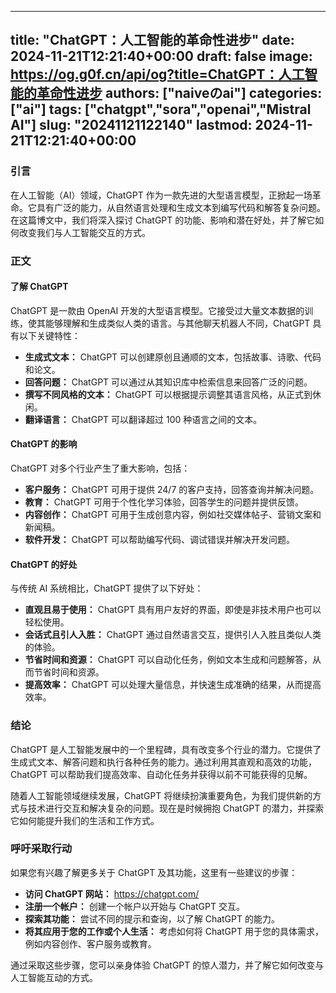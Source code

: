 
---
title: "ChatGPT：人工智能的革命性进步"
date: 2024-11-21T12:21:40+00:00
draft: false
image: https://og.g0f.cn/api/og?title=ChatGPT：人工智能的革命性进步
authors: ["naiveのai"]
categories: ["ai"]
tags: ["chatgpt","sora","openai","Mistral AI"]
slug: "20241121122140"
lastmod: 2024-11-21T12:21:40+00:00
---
### 引言

在人工智能（AI）领域，ChatGPT 作为一款先进的大型语言模型，正掀起一场革命。它具有广泛的能力，从自然语言处理和生成文本到编写代码和解答复杂问题。在这篇博文中，我们将深入探讨 ChatGPT 的功能、影响和潜在好处，并了解它如何改变我们与人工智能交互的方式。

### 正文

#### 了解 ChatGPT

ChatGPT 是一款由 OpenAI 开发的大型语言模型。它接受过大量文本数据的训练，使其能够理解和生成类似人类的语言。与其他聊天机器人不同，ChatGPT 具有以下关键特性：

- **生成式文本：** ChatGPT 可以创建原创且通顺的文本，包括故事、诗歌、代码和论文。
- **回答问题：** ChatGPT 可以通过从其知识库中检索信息来回答广泛的问题。
- **撰写不同风格的文本：** ChatGPT 可以根据提示调整其语言风格，从正式到休闲。
- **翻译语言：** ChatGPT 可以翻译超过 100 种语言之间的文本。

#### ChatGPT 的影响

ChatGPT 对多个行业产生了重大影响，包括：

- **客户服务：** ChatGPT 可用于提供 24/7 的客户支持，回答查询并解决问题。
- **教育：** ChatGPT 可用于个性化学习体验，回答学生的问题并提供反馈。
- **内容创作：** ChatGPT 可用于生成创意内容，例如社交媒体帖子、营销文案和新闻稿。
- **软件开发：** ChatGPT 可以帮助编写代码、调试错误并解决开发问题。

#### ChatGPT 的好处

与传统 AI 系统相比，ChatGPT 提供了以下好处：

- **直观且易于使用：** ChatGPT 具有用户友好的界面，即使是非技术用户也可以轻松使用。
- **会话式且引人入胜：** ChatGPT 通过自然语言交互，提供引人入胜且类似人类的体验。
- **节省时间和资源：** ChatGPT 可以自动化任务，例如文本生成和问题解答，从而节省时间和资源。
- **提高效率：** ChatGPT 可以处理大量信息，并快速生成准确的结果，从而提高效率。

### 结论

ChatGPT 是人工智能发展中的一个里程碑，具有改变多个行业的潜力。它提供了生成式文本、解答问题和执行各种任务的能力。通过利用其直观和高效的功能，ChatGPT 可以帮助我们提高效率、自动化任务并获得以前不可能获得的见解。

随着人工智能领域继续发展，ChatGPT 将继续扮演重要角色，为我们提供新的方式与技术进行交互和解决复杂的问题。现在是时候拥抱 ChatGPT 的潜力，并探索它如何能提升我们的生活和工作方式。

### 呼吁采取行动

如果您有兴趣了解更多关于 ChatGPT 及其功能，这里有一些建议的步骤：

- **访问 ChatGPT 网站：** https://chatgpt.com/
- **注册一个帐户：** 创建一个帐户以开始与 ChatGPT 交互。
- **探索其功能：** 尝试不同的提示和查询，以了解 ChatGPT 的能力。
- **将其应用于您的工作或个人生活：** 考虑如何将 ChatGPT 用于您的具体需求，例如内容创作、客户服务或教育。

通过采取这些步骤，您可以亲身体验 ChatGPT 的惊人潜力，并了解它如何改变与人工智能互动的方式。